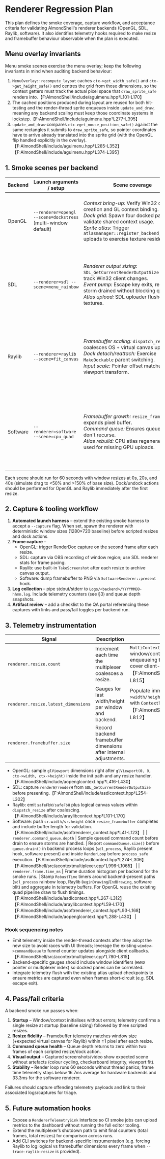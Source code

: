 # Renderer Regression Plan

This plan defines the smoke coverage, capture workflow, and acceptance criteria
for validating AlmondShell's renderer backends (OpenGL, SDL, Raylib, software).
It also identifies telemetry hooks required to make resize and framebuffer
behaviour observable when the plan is executed.

## Menu overlay invariants

Menu smoke scenes exercise the menu overlay; keep the following invariants in
mind when auditing backend behaviour:

1. `MenuOverlay::recompute_layout` caches `ctx->get_width_safe()` and
   `ctx->get_height_safe()` and centres the grid from those dimensions, so the
   context getters must track the actual pixel space that `draw_sprite_safe`
   renders into.【F:AlmondShell/include/aguimenu.hpp†L101-L170】
2. The cached positions produced during layout are reused for both hit-testing
   and the render-thread sprite enqueues inside `update_and_draw`, meaning any
   backend scaling must keep those coordinate systems in lockstep.【F:AlmondShell/include/aguimenu.hpp†L277-L395】
3. `update_and_draw` compares `ctx->get_mouse_position_safe()` against the same
   rectangles it submits to `draw_sprite_safe`, so pointer coordinates have to
   arrive already translated into the sprite grid (with the OpenGL flip handled
   explicitly in the overlay).【F:AlmondShell/include/aguimenu.hpp†L285-L352】【F:AlmondShell/include/aguimenu.hpp†L374-L395】

## 1. Smoke scenes per backend

| Backend | Launch arguments / setup | Scene coverage | Expected outputs |
|---------|-------------------------|----------------|------------------|
| OpenGL | `--renderer=opengl --scene=dockstress` (multi-window default) | *Context bring-up:* Verify Win32 child creation and GL context binding.<br>*Dock grid:* Spawn four docked panes to validate shared context usage.<br>*Sprite atlas:* Trigger `atlasmanager::register_backend_uploader` uploads to exercise texture residency. | Stable 4-pane layout, consistent GL viewport sizes, animated quad sampler with no shader recompilation errors. |
| SDL | `--renderer=sdl --scene=menu_rainbow` | *Renderer output sizing:* `SDL_GetCurrentRenderOutputSize` should track Win32 client changes.<br>*Event pump:* Escape key exits, resize storm drained without blocking queue.<br>*Atlas upload:* SDL uploader flushes textures. | Background hue cycling without hitching, resize events leave canvas centred, command queue drains to empty each frame. |
| Raylib | `--renderer=raylib --scene=fit_canvas` | *Framebuffer scaling:* `dispatch_resize` coalesces OS + virtual canvas updates.<br>*Dock detach/reattach:* Exercise `MakeDockable` parent switching.<br>*Input scale:* Pointer offset matches viewport transform. | Render canvas letterboxed with `GuiFitViewport` scale, framebuffer + logical sizes reported, pointer focus stays aligned after resize/dock. |
| Software | `--renderer=software --scene=cpu_quad` | *Framebuffer growth:* `resize_framebuffer` expands pixel buffer.<br>*Command queue:* Ensures queued resizes don't recurse.<br>*Atlas rebuild:* CPU atlas regeneration path used for missing GPU uploads. | CPU renderer updates checkerboard quad without tearing, resize callback fires once per logical size, framebuffer buffer length matches width×height. |

Each scene should run for 60 seconds with window resizes at 0s, 20s, and 40s
(simulate drag to <50% and >150% of base size). Dock/undock actions should be
performed for OpenGL and Raylib immediately after the first resize.

## 2. Capture & tooling workflow

1. **Automated launch harness** – extend the existing smoke harness to accept a
   `--capture` flag. When set, spawn the renderer with deterministic window sizes
   (1280×720 baseline) before scripted resizes and dock actions.
2. **Frame capture** –
   - OpenGL: trigger RenderDoc capture on the second frame after each resize.
   - SDL: capture via OBS recording of window region; use SDL renderer stats for
     frame pacing.
   - Raylib: use built-in `TakeScreenshot` after each resize to archive canvas
     output.
   - Software: dump framebuffer to PNG via `SoftwareRenderer::present` hook.
3. **Log collection** – pipe stdout/stderr to `Logs/<backend>/YYYYMMDD-hhmm.log`.
   Include telemetry counters (see §3) and queue depth snapshots.
4. **Artifact review** – add a checklist to the QA portal referencing these
   captures with links and pass/fail toggles per backend run.

## 3. Telemetry instrumentation

| Signal | Description | Integration points |
|--------|-------------|--------------------|
| `renderer.resize.count` | Increment each time the multiplexer coalesces a resize. | `MultiContextManager::HandleResize` after the window/context width/height write; hook when enqueueing the render-thread callback so counts cover client-visible events.【F:AlmondShell/src/acontextmultiplexer.cpp†L780-L815】 |
| `renderer.resize.latest_dimensions` | Gauges for last width/height per window and backend. | Populate immediately after `window->context->width/height` are updated in `HandleResize`, tagging with `ContextType`.【F:AlmondShell/src/acontextmultiplexer.cpp†L780-L812】 |
| `renderer.framebuffer.size` | Record backend framebuffer dimensions after internal adjustments. |
- OpenGL: sample `glViewport` dimensions right after `glViewport(0, 0, ctx->width, ctx->height)` inside the init path and any resize handler.【F:AlmondShell/include/aopenglcontext.hpp†L416-L430】
- SDL: capture `renderW/renderH` from `SDL_GetCurrentRenderOutputSize` before presenting.【F:AlmondShell/include/asdlcontext.hpp†L254-L302】
- Raylib: emit `safeFbW/safeFbH` plus logical canvas values within `dispatch_resize` after coalescing.【F:AlmondShell/include/araylibcontext.hpp†L101-L170】
- Software: push `sr.width/sr.height` once `resize_framebuffer` completes and include buffer length for validation.【F:AlmondShell/include/asoftrenderer_context.hpp†L41-L123】 |
| `renderer.command_queue.depth` | Sample queued command count before drain to ensure storms are handled. | Report `commandQueue.size()` before `queue.drain()` in backend process loops (`sdl_process`, Raylib present hook, software present) and inside `RenderLoop` before `process_safe` execution.【F:AlmondShell/include/asdlcontext.hpp†L274-L306】【F:AlmondShell/src/acontextmultiplexer.cpp†L996-L1065】 |
| `renderer.frame.time_ms` | Frame duration histogram per backend for the smoke runs. | Stamp `RobustTime` timers around backend-present paths (`sdl_process` rainbow loop, Raylib `BeginDrawing`/`EndDrawing`, software blit) and aggregate in telemetry buffers. For OpenGL reuse the existing quad pipeline draw to flush timings.【F:AlmondShell/include/asdlcontext.hpp†L267-L312】【F:AlmondShell/include/araylibcontext.hpp†L59-L170】【F:AlmondShell/include/asoftrenderer_context.hpp†L93-L168】【F:AlmondShell/include/aopenglcontext.hpp†L288-L430】 |

### Hook sequencing notes

- Emit telemetry inside the render-thread contexts after they adopt the new
  size to avoid races with UI threads; leverage the existing `window->commandQueue`
  to funnel counter updates alongside client callbacks.【F:AlmondShell/src/acontextmultiplexer.cpp†L780-L815】
- Backend-specific gauges should include window identifiers (`HWND` pointer or
  multiplexer index) so docked panes can be correlated.
- Integrate telemetry flush with the existing atlas upload checkpoints to ensure
  metrics are captured even when frames short-circuit (e.g. SDL escape exit).

## 4. Pass/fail criteria

A backend smoke run passes when:

1. **Startup** – Window/context initialises without errors; telemetry confirms a
   single resize at startup (baseline sizing) followed by three scripted resizes.
2. **Resize fidelity** – Framebuffer telemetry matches window size (+expected
   virtual canvas for Raylib) within ±1 pixel after each resize.
3. **Command queue health** – Queue depth returns to zero within two frames of
   each scripted resize/dock action.
4. **Visual output** – Captured screenshots/video show expected scene without
   artefacts (colour cycling, checkerboard integrity, viewport fit).
5. **Stability** – Render loop runs 60 seconds without thread panics; frame time
   telemetry stays below 16.7ms average for hardware backends and 33.3ms for the
   software renderer.

Failures should capture offending telemetry payloads and link to their
associated logs/captures for triage.

## 5. Future automation hooks

- Expose a `RendererTelemetrySink` interface so CI smoke jobs can upload metrics
  to the dashboard without running the full editor tooling.
- Extend the multiplexer’s shutdown path to emit final counters (total frames,
  total resizes) for comparison across runs.
- Add CLI switches for backend-specific instrumentation (e.g. forcing Raylib to
  log logical vs framebuffer dimensions every frame when `--trace-raylib-resize`
  is provided).
